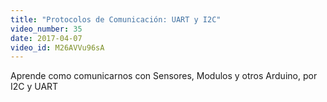 ```yaml
---
title: "Protocolos de Comunicación: UART y I2C"
video_number: 35
date: 2017-04-07
video_id: M26AVVu96sA
---
```


Aprende como comunicarnos con Sensores, Modulos y otros Arduino, por I2C y UART 
